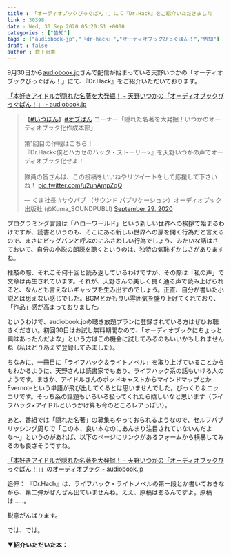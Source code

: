 ```yaml
---
title : 「オーディオブックびっぐばん！」にて『Dr.Hack』をご紹介いただきました
link : 30398
date : Wed, 30 Sep 2020 05:20:51 +0000
categories : ["告知"]
tags : ["audiobook-jp","『dr-hack』","オーディオブックびっぐばん！","告知"]
draft : false
author : 倉下忠憲
---
```


9月30日から<a href="https://audiobook.jp/">audiobook.jp</a>さんで配信が始まっている天野いつかの「オーディオブックびっぐばん！」にて、『Dr.Hack』をご紹介いただいております。

<a href="https://audiobook.jp/audiobook/258986">「本好きアイドルが隠れた名著を大発掘！ - 天野いつかの「オーディオブックびっぐばん！」 - audiobook.jp</a>

<blockquote class="twitter-tweet"><p lang="ja" dir="ltr">【<a href="https://twitter.com/hashtag/%E3%81%84%E3%81%A4%E3%81%BC%E3%82%93?src=hash&amp;ref_src=twsrc%5Etfw">#いつぼん</a>】<a href="https://twitter.com/hashtag/%E3%82%AA%E3%83%96%E3%81%B0%E3%82%93?src=hash&amp;ref_src=twsrc%5Etfw">#オブばん</a> コーナー「隠れた名著を大発掘！いつかのオーディオブック化作成本部」<br><br>第1回目の作戦はこちら！<br>『Dr.Hack&lt;僕とハカセのハック・ストーリー&gt;』を天野いつかの声でオーディオブック化せよ！<br><br>隊員の皆さんは、この投稿をいいねやリツイートをして応援して下さいね！ <a href="https://t.co/u2unAmpZqQ">pic.twitter.com/u2unAmpZqQ</a></p>&mdash; くま社長 #サウパブ （サウンド パブリケーション）オーディオブック出版社 (@Kuma_SOUNDPUBLI) <a href="https://twitter.com/Kuma_SOUNDPUBLI/status/1311063206387953665?ref_src=twsrc%5Etfw">September 29, 2020</a></blockquote> <script async src="https://platform.twitter.com/widgets.js" charset="utf-8"></script> 


プログラミング言語は「ハローワールド」という新しい世界への挨拶で始まるわけですが、読書というのも、そこにある新しい世界への扉を開く行為だと言えるので、まさにビッグバンと呼ぶのにふさわしい行為でしょう、みたいな話はさておいて、自分の小説の朗読を聴くというのは、独特の気恥ずかしさがありますね。

推敲の際、それこそ何十回と読み返しているわけですが、その際は「私の声」で文章は再生されています。それが、天野さんの美しく良く通る声で読み上げられると、なんとも言えないギャップを生み出すのでしょう。正直、自分が書いた小説とは思えない感じでした。BGMとかも良い雰囲気を盛り上げてくれており、「作品」感が高まっておりました。

というわけで、audiobook.jpの聴き放題プランに登録されている方はぜひお聴きください。初回30日はお試し無料期間なので、「オーディオブックにちょっと興味あったんだよな」という方はこの機会に試してみるのもいいかもしれませんね（私はとりあえず登録してみました）。

ちなみに、一冊目に「ライフハック＆ライトノベル」を取り上げていることからもわかるように、天野さんは読書家でもあり、ライフハック系の話もいける人のようです。まさか、アイドルさんのポッドキャストからマインドマップとかEvernoteという単語が飛び出してくるとは思いませんでした。びっくり＆ニッコリです。そっち系の話題もいろいろ扱ってくれたら嬉しいなと思います（ライフハック×アイドルというかけ算も今のところレアっぽい）。

あと、番組では「隠れた名著」の募集もやっておられるようなので、セルフパブリッシング周りで「この本、良い本なのにあんまり注目されていないんだよな〜」というのがあれば、以下のページにリンクがあるフォームから横暴してみるのも良さそうですね。

<a href="https://audiobook.jp/audiobook/258986">「本好きアイドルが隠れた名著を大発掘！ - 天野いつかの「オーディオブックびっぐばん！」」のオーディオブック - audiobook.jp</a>

追伸：
『Dr.Hach』は、ライフハック・ライトノベルの第一段とか書いておきながら、第二弾がぜんぜん出ていませんね。ええ、原稿はあるんですよ。原稿は……。

鋭意がんばります。

では、では。

<strong>▼紹介いただいた本：</strong>
<p style="text-align: center;"><a href="http://www.amazon.co.jp/exec/obidos/ASIN/B06XTC39LY/rashita1000-22/ref=nosim/" target="_blank" rel="noopener noreferrer" name="amazletlink"><img class="aligncenter" style="border: none;" src="https://m.media-amazon.com/images/I/41VTeWXKoeL._SY346_.jpg" alt="" /></a></p>
